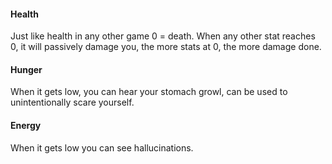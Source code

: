 #### Health
Just like health in any other game
0 = death.
When any other stat reaches 0, it will passively damage you, the more stats at 0, the more damage done.

#### Hunger
When it gets low, you can hear your stomach growl, can be used to unintentionally scare yourself.

#### Energy
When it gets low you can see hallucinations.